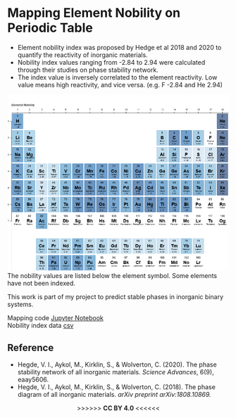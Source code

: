 # Mapping Element Nobility on Periodic Table
- Element nobility index was proposed by Hedge et al 2018 and 2020 to quantify the reactivity of inorganic materials.   
- Nobility index values ranging from -2.84 to 2.94 were calculated through their studies on phase stability network. 
- The index value is inversely correlated to the element reactivity. Low value means high reactivity, and vice versa. (e.g. F -2.84 and He 2.94)

<img src="https://github.com/er1czz/element_nobility/blob/master/bokeh_plot.png?raw=true" align = "center" alt="drawing">
The nobility values are listed below the element symbol. Some elements have not been indexed.  

This work is part of my project to predict stable phases in inorganic binary systems.

Mapping code [Jupyter Notebook](https://github.com/er1czz/elements/blob/master/mapping_element_nobility.ipynb)   
Nobility index data [csv](https://github.com/er1czz/elements/blob/master/nobility_index.csv)  

## Reference
- Hegde, V. I., Aykol, M., Kirklin, S., & Wolverton, C. (2020). The phase stability network of all inorganic materials. <em>Science Advances</em>, 6(9), eaay5606.
- Hegde, V. I., Aykol, M., Kirklin, S., & Wolverton, C. (2018). The phase diagram of all inorganic materials. <em>arXiv preprint arXiv:1808.10869.</em>

<p align="center">  >>>>>> <b> CC BY 4.0 </b> <<<<<<</p>

